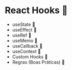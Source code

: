 # React Hooks :fishing_pole_and_fish:

- useState :construction:
- useEffect :construction:
- useRef :construction:
- useMemo :construction: 
- useCallback :construction:
- useContext :construction:
- Custom Hooks :construction:
- Regras (Boas Práticas) :construction:
